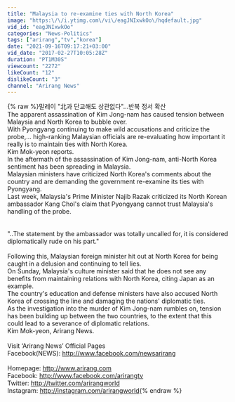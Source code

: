 ```yaml
---
title: "Malaysia to re-examine ties with North Korea"
image: "https:\/\/i.ytimg.com\/vi\/eagJNIxwkOo\/hqdefault.jpg"
vid_id: "eagJNIxwkOo"
categories: "News-Politics"
tags: ["arirang","tv","korea"]
date: "2021-09-16T09:17:21+03:00"
vid_date: "2017-02-27T10:05:28Z"
duration: "PT1M30S"
viewcount: "2272"
likeCount: "12"
dislikeCount: "3"
channel: "Arirang News"
---
```

{% raw %}말레이 &quot;北과 단교해도 상관없다&quot;...반북 정서 확산<br />  The apparent assassination of Kim Jong-nam has caused tension between Malaysia and North Korea to bubble over.<br />With Pyongyang continuing to make wild accusations and criticize the probe,... high-ranking Malaysian officials are re-evaluating how important it really is to maintain ties with North Korea.<br />Kim Mok-yeon reports. <br />  In the aftermath of the assassination of Kim Jong-nam, anti-North Korea sentiment has been spreading in Malaysia. <br />Malaysian ministers have criticized North Korea's comments about the country and are demanding the government re-examine its ties with Pyongyang.<br />Last week, Malaysia's Prime Minister Najib Razak criticized its North Korean ambassador Kang Chol's claim that Pyongyang cannot trust Malaysia's handling of the probe. <br /><br /> <br /> &quot;..The statement by the ambassador was totally uncalled for, it is considered diplomatically rude on his part.&quot;<br /> <br /> Following this, Malaysian foreign minister hit out at North Korea for being caught in a delusion and continuing to tell lies. <br />On Sunday, Malaysia's culture minister said that he does not see any benefits from maintaining relations with North Korea, citing Japan as an example.<br />The country's education and defense ministers have also accused North Korea of crossing the line and damaging the nations' diplomatic ties.<br />  As the investigation into the murder of Kim Jong-nam rumbles on, tension has been building up between the two countries, to the extent that this could lead to a severance of diplomatic relations.<br />Kim Mok-yeon, Arirang News. <br /><br />Visit ‘Arirang News’ Official Pages<br />Facebook(NEWS): <a rel="nofollow" target="blank" href="http://www.facebook.com/newsarirang">http://www.facebook.com/newsarirang</a><br /><br />Homepage: <a rel="nofollow" target="blank" href="http://www.arirang.com">http://www.arirang.com</a><br />Facebook: <a rel="nofollow" target="blank" href="http://www.facebook.com/arirangtv">http://www.facebook.com/arirangtv</a><br />Twitter: <a rel="nofollow" target="blank" href="http://twitter.com/arirangworld">http://twitter.com/arirangworld</a><br />Instagram: <a rel="nofollow" target="blank" href="http://instagram.com/arirangworld">http://instagram.com/arirangworld</a>{% endraw %}
